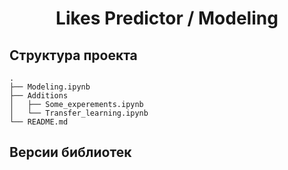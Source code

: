 <h1 align="center">Likes Predictor / Modeling</h1>

<h2>Структура проекта</h2>
        
    .
    ├── Modeling.ipynb
    ├── Additions
    │   ├── Some_experements.ipynb
    │   └── Transfer_learning.ipynb    
    └── README.md
    

<h2>Версии библиотек</h2>
